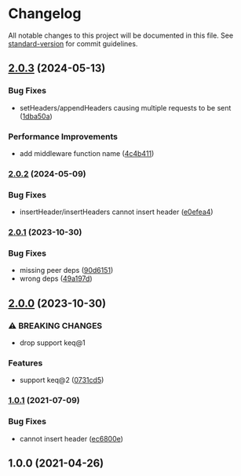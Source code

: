 # Changelog

All notable changes to this project will be documented in this file. See [standard-version](https://github.com/conventional-changelog/standard-version) for commit guidelines.

## [2.0.3](https://github.com/keq-request/keq-headers/compare/v2.0.2...v2.0.3) (2024-05-13)


### Bug Fixes

* setHeaders/appendHeaders causing multiple requests to be sent ([1dba50a](https://github.com/keq-request/keq-headers/commit/1dba50a9dc29cc4e505a648ca8d2f24b731580aa))


### Performance Improvements

* add middleware function name ([4c4b411](https://github.com/keq-request/keq-headers/commit/4c4b4112047e7fc85a146461b7d49acdd1de4f17))

### [2.0.2](https://www.github.com/keq-request/keq-headers/compare/v2.0.1...v2.0.2) (2024-05-09)


### Bug Fixes

* insertHeader/insertHeaders cannot insert header ([e0efea4](https://www.github.com/keq-request/keq-headers/commit/e0efea422b4daed19958bbf042f29a8eddd184d5))

### [2.0.1](https://www.github.com/keq-request/keq-headers/compare/v2.0.0...v2.0.1) (2023-10-30)


### Bug Fixes

* missing peer deps ([90d6151](https://www.github.com/keq-request/keq-headers/commit/90d61512438c8eaf92ef9167af91724b11cbf022))
* wrong deps ([49a197d](https://www.github.com/keq-request/keq-headers/commit/49a197d77f632c9ce1bb46ab0f9778517e2372e0))

## [2.0.0](https://www.github.com/keq-request/keq-headers/compare/v1.0.1...v2.0.0) (2023-10-30)


### ⚠ BREAKING CHANGES

* drop support keq@1

### Features

* support keq@2 ([0731cd5](https://www.github.com/keq-request/keq-headers/commit/0731cd543ecc9a2fe7b7e80d6022582584b62c53))

### [1.0.1](https://www.github.com/keq-request/keq-headers/compare/v1.0.0...v1.0.1) (2021-07-09)


### Bug Fixes

* cannot insert header ([ec6800e](https://www.github.com/keq-request/keq-headers/commit/ec6800ef33c0e2c18705cf56c53e490617b86d10))

## 1.0.0 (2021-04-26)
